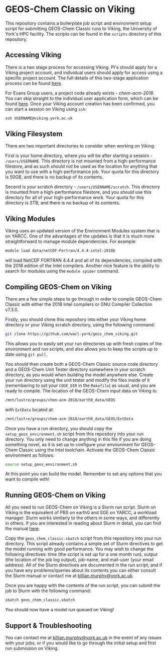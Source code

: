 # GEOS-Chem Classic on Viking
This repository contains a boilerplate job script and environment setup script for submitting GEOS-Chem Classic runs to Viking, the University of York's HPC facility. The scripts can be found in the `scripts` directory of this repository.

## Accessing Viking
There is a two stage process for accessing Viking. PI's should apply for a Viking project account, and individual users should apply for access using a specific project account. The full details of this two-stage application process can be found [here](https://wiki.york.ac.uk/display/RHPC/VK1%29+How+to+access+Viking).

For Evans Group users, a project code already exists - *chem-acm-2018*. You can skip straight to the individual user application form, which can be found [here](https://goo.gl/forms/0Uhl5sIOhFlYtZc63). Once your Viking account creation has been confirmed, you can start a session on Viking using `ssh`:

```bash
ssh USERNAME@viking.york.ac.uk
```

## Viking Filesystem
There are two important directories to consider when working on Viking.

First is your home directory, where you will be after starting a session - `/users/USERNAME`. This directory is not mounted from a high-performance filestore, and as such *should not* be used as the location for anything that you want to use with a high-performance job. Your quota for this directory is 50GB, and there is no backup of its contents.

Second is your scratch directory - `/users/USERNAME/scratch`. This directory is mounted from a high-performance filestore, and you *should* use this directory for all of your high-performance work. Your quota for this directory is 3TB, and there is no backup of its contents.

## Viking Modules
Viking uses an updated version of the Environment Modules system that is on YARCC. One of the advantages of the updates is that it is much more straightforward to manage module dependencies. For example:

```bash
module load data/netCDF-Fortran/4.4.4-intel-2018b
```

will load NetCDF FORTRAN 4.4.4 and all of its dependencies, compiled with the 2018 edition of the Intel compilers. Another nice feature is the ability to search for modules using the `module spider` command.

## Compiling GEOS-Chem on Viking
There are a few simple steps to go through in order to compile GEOS-Chem Classic with either the 2018 Intel compilers or GNU Compiler Collection v7.3.0.

Firstly, you should clone this repository into either your Viking home directory or your Viking scratch directory, using the following command:

```bash
git clone https://github.com/wacl-york/geos_chem_viking.git
```

This allows you to easily set your run directories up with fresh copies of the environment and run scripts, and also allows you to keep the scripts up to date using `git pull`.

You should then create both a GEOS-Chem Classic source code directory and a GEOS-Chem Unit Tester directory somewhere in your scratch directory, as you would when building the model anywhere else. Create your run directory using the unit tester and modify the files inside of it (remembering to set your `CODE_DIR` in the `Makefile`) as usual, and you are ready to compile. The location of the GEOS-Chem input data on Viking is:

```bash
/mnt/lustre/groups/chem-acm-2018/earth0_data/GEOS
```

with `ExtData` located at:

```bash
/mnt/lustre/groups/chem-acm-2018/earth0_data/GEOS/ExtData
```

Once you have a run directory, you should copy the `setup_geos_environment.sh` script from this repository into your run directory. You only need to change anything in this file if you are doing something novel, as it is set up to configure your environment for GEOS-Chem Classic using the Intel toolchain. Activate the GEOS-Chem Classic environment as follows:

```bash
source setup_geos_environment.sh
```

At this point you can build the model. Remember to set any options that you want to compile with!

## Running GEOS-Chem on Viking
All you need to run GEOS-Chem on Viking is a Slurm run script. Slurm on Viking is the equivalent of PBS on earth0 and SGE on YARCC, a workload manager. Slurm works similarly to the others in some ways, and differently in others. If you are interested in reading about Slurm in detail, you can find the manual [here](https://slurm.schedmd.com/).

Copy the `geos_chem_classic.sbatch` script from this repository into your run directory. This script already contains a simple set of Slurm directives to get the model running with good performance. You may wish to change the following directives: time (the script is set up for a one month run), output (the location of the job log output), job-name, and mail-user (your email address). All of the Slurm directives are documented in the run script, and if you have any problems/queries about its contents you can either consult the Slurm manual or contact me at <killian.murphy@york.ac.uk>.

Once you are happy with the contents of the run script, you can submit the job to Slurm with the following command:

```bash
sbatch geos_chem_classic.sbatch
```

You should now have a model run queued on Viking!

## Support & Troubleshooting
You can contact me at <killian.murphy@york.ac.uk> in the event of any issues with your jobs, or if you would like to go through the initial setup and first run submission on Viking.
